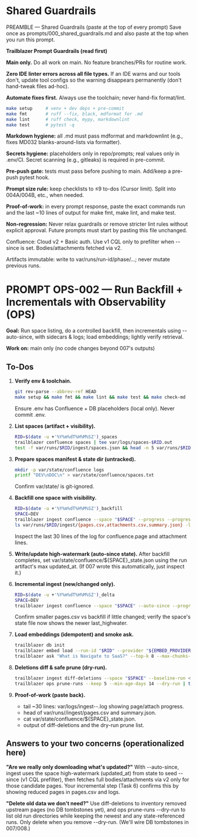 # Shared Guardrails

PREAMBLE — Shared Guardrails (paste at the top of every prompt)
Save once as prompts/000_shared_guardrails.md and also paste at the top when
you run this prompt.

**Trailblazer Prompt Guardrails (read first)**

**Main only.** Do all work on main. No feature branches/PRs for routine work.

**Zero IDE linter errors across all file types.** If an IDE warns and our tools don't, update tool configs so the warning disappears permanently (don't hand-tweak files ad-hoc).

**Automate fixes first.** Always use the toolchain; never hand-fix format/lint.

```bash
make setup     # venv + dev deps + pre-commit
make fmt       # ruff --fix, black, mdformat for .md
make lint      # ruff check, mypy, markdownlint
make test      # pytest -q
```

**Markdown hygiene:** all .md must pass mdformat and markdownlint (e.g., fixes MD032 blanks-around-lists via formatter).

**Secrets hygiene:** placeholders only in repo/prompts; real values only in .env/CI. Secret scanning (e.g., gitleaks) is required in pre-commit.

**Pre-push gate:** tests must pass before pushing to main. Add/keep a pre-push pytest hook.

**Prompt size rule:** keep checklists to ≤9 to-dos (Cursor limit). Split into 004A/004B, etc., when needed.

**Proof-of-work:** in every prompt response, paste the exact commands run and the last ~10 lines of output for make fmt, make lint, and make test.

**Non-regression:** Never relax guardrails or remove stricter lint rules without explicit approval. Future prompts must start by pasting this file unchanged.

Confluence: Cloud v2 + Basic auth. Use v1 CQL only to prefilter when --since is set. Bodies/attachments fetched via v2.

Artifacts immutable: write to var/runs/run-id/phase/…; never mutate previous runs.

# PROMPT OPS-002 — Run Backfill + Incrementals with Observability (OPS)

**Goal:** Run space listing, do a controlled backfill, then incrementals using --auto-since, with sidecars & logs; load embeddings; lightly verify retrieval.

**Work on:** main only (no code changes beyond 007's outputs)

## To-Dos

1. **Verify env & toolchain.**

   ```bash
   git rev-parse --abbrev-ref HEAD
   make setup && make fmt && make lint && make test && make check-md
   ```

   Ensure .env has Confluence + DB placeholders (local only). Never commit .env.

1. **List spaces (artifact + visibility).**

   ```bash
   RID=$(date -u +'%Y%m%dT%H%M%SZ')_spaces
   trailblazer confluence spaces | tee var/logs/spaces-$RID.out
   test -f var/runs/$RID/ingest/spaces.json && head -n 5 var/runs/$RID/ingest/spaces.json
   ```

1. **Prepare spaces manifest & state dir (untracked).**

   ```bash
   mkdir -p var/state/confluence logs
   printf "DEV\nDOC\n" > var/state/confluence/spaces.txt
   ```

   Confirm var/state/ is git-ignored.

1. **Backfill one space with visibility.**

   ```bash
   RID=$(date -u +'%Y%m%dT%H%M%SZ')_backfill
   SPACE=DEV
   trailblazer ingest confluence --space "$SPACE" --progress --progress-every 5 2>&1 | tee var/logs/ingest-$RID-$SPACE.log
   ls var/runs/$RID/ingest/{pages.csv,attachments.csv,summary.json} -l
   ```

   Inspect the last 30 lines of the log for confluence.page and attachment lines.

1. **Write/update high-watermark (auto-since state).**
   After backfill completes, set var/state/confluence/${SPACE}\_state.json using the run artifact's max updated_at.
   (If 007 wrote this automatically, just inspect it.)

1. **Incremental ingest (new/changed only).**

   ```bash
   RID=$(date -u +'%Y%m%dT%H%M%SZ')_delta
   SPACE=DEV
   trailblazer ingest confluence --space "$SPACE" --auto-since --progress --progress-every 5 2>&1 | tee var/logs/ingest-$RID-$SPACE.log
   ```

   Confirm smaller pages.csv vs backfill if little changed; verify the space's state file now shows the newer last_highwater.

1. **Load embeddings (idempotent) and smoke ask.**

   ```bash
   trailblazer db init
   trailblazer embed load --run-id "$RID" --provider "${EMBED_PROVIDER:-dummy}" --batch 256
   trailblazer ask "What is Navigate to SaaS?" --top-k 8 --max-chunks-per-doc 2 --provider "${EMBED_PROVIDER:-dummy}" --format text
   ```

1. **Deletions diff & safe prune (dry-run).**

   ```bash
   trailblazer ingest diff-deletions --space "$SPACE" --baseline-run <OLD_RID> --current-run $RID
   trailblazer ops prune-runs --keep 5 --min-age-days 14 --dry-run | tee var/logs/prune-dry-run.out
   ```

1. **Proof-of-work (paste back).**

   - tail ~30 lines: var/logs/ingest-<RID>-<SPACE>.log showing page/attach progress.
   - head of var/runs/<RID>/ingest/pages.csv and summary.json.
   - cat var/state/confluence/${SPACE}\_state.json.
   - output of diff-deletions and the dry-run prune list.

## Answers to your two concerns (operationalized here)

**"Are we really only downloading what's updated?"**
With --auto-since, ingest uses the space high-watermark (updated_at) from state to seed --since (v1 CQL prefilter), then fetches full bodies/attachments via v2 only for those candidate pages. Your incremental step (Task 6) confirms this by showing reduced pages in pages.csv and logs.

**"Delete old data we don't need?"**
Use diff-deletions to inventory removed upstream pages (no DB tombstones yet), and ops prune-runs --dry-run to list old run directories while keeping the newest and any state-referenced runs. Only delete when you remove --dry-run. (We'll wire DB tombstones in 007/008.)
